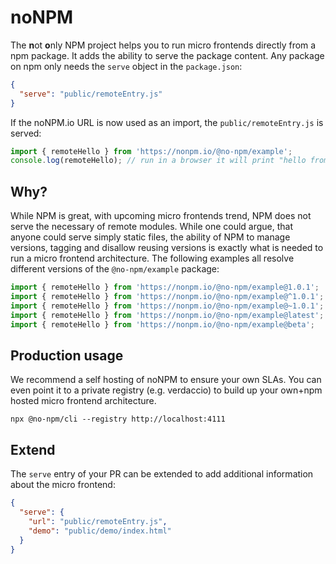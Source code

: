 # noNPM
The **n**ot **o**nly NPM project helps you to run micro frontends directly from a npm package. It adds the ability to serve the package content. Any package on npm only needs the `serve` object in the `package.json`:

```json
{
  "serve": "public/remoteEntry.js"
}
```

If the noNPM.io URL is now used as an import, the `public/remoteEntry.js` is served:

```js
import { remoteHello } from 'https://nonpm.io/@no-npm/example';
console.log(remoteHello); // run in a browser it will print "hello from remote"
``` 

## Why?
While NPM is great, with upcoming micro frontends trend, NPM does not serve the necessary of remote modules. While one could argue, that anyone could serve simply static files, the ability of NPM to manage versions, tagging and disallow reusing versions is exactly what is needed to run a micro frontend architecture. The following examples all resolve different versions of the `@no-npm/example` package:

```js
import { remoteHello } from 'https://nonpm.io/@no-npm/example@1.0.1';
import { remoteHello } from 'https://nonpm.io/@no-npm/example@^1.0.1';
import { remoteHello } from 'https://nonpm.io/@no-npm/example@~1.0.1';
import { remoteHello } from 'https://nonpm.io/@no-npm/example@latest';
import { remoteHello } from 'https://nonpm.io/@no-npm/example@beta';
``` 

## Production usage
We recommend a self hosting of noNPM to ensure your own SLAs. You can even point it to a private registry (e.g. verdaccio) to build up your own+npm hosted micro frontend architecture.
```
npx @no-npm/cli --registry http://localhost:4111
```

## Extend
The `serve` entry of your PR can be extended to add additional information about the micro frontend:
```json
{
  "serve": {
    "url": "public/remoteEntry.js",
    "demo": "public/demo/index.html"
  }
}
```